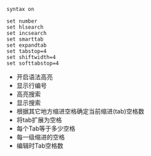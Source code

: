 ```shell
syntax on

set number
set hlsearch
set incsearch
set smarttab
set expandtab
set tabstop=4
set shiftwidth=4
set softtabstop=4
```

- 开启语法高亮
- 显示行编号
- 高亮搜索
- 显示搜索
- 根据其它地方缩进空格确定当前缩进(tab)空格数
- 将tab扩展为空格
- 每个Tab等于多少空格
- 每一级缩进的空格
- 编辑时Tab空格数

